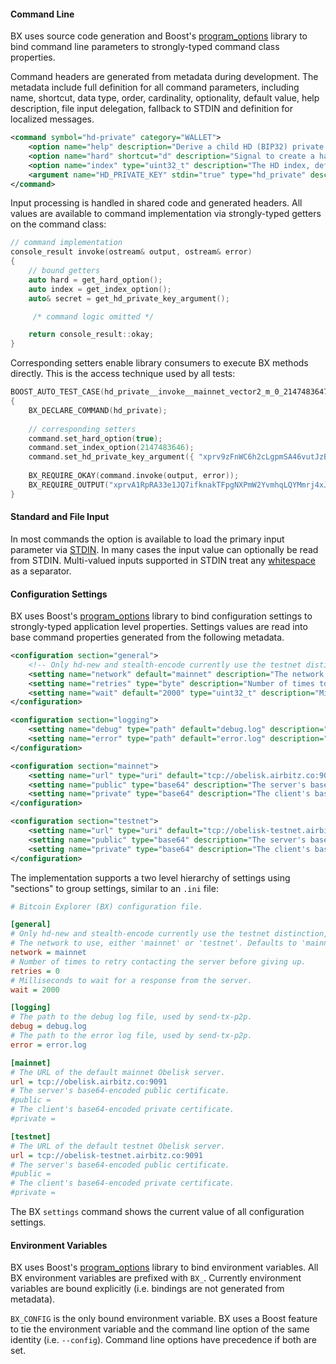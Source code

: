 #### Command Line

BX uses source code generation and Boost's [program_options](http://www.boost.org/doc/libs/1_49_0/doc/html/program_options/overview.html) library to bind command line parameters to strongly-typed command class properties.

Command headers are generated from metadata during development. The metadata include full definition for all command parameters, including name, shortcut, data type, order, cardinality, optionality, default value, help description, file input delegation, fallback to STDIN and definition for localized messages.
```xml
<command symbol="hd-private" category="WALLET">
    <option name="help" description="Derive a child HD (BIP32) private key from another HD private key." />
    <option name="hard" shortcut="d" description="Signal to create a hardened key." />
    <option name="index" type="uint32_t" description="The HD index, defaults to zero." />
    <argument name="HD_PRIVATE_KEY" stdin="true" type="hd_private" description="The parent HD private key.  If not specified the key is read from STDIN." />
</command>
```
Input processing is handled in shared code and generated headers. All values are available to command implementation via strongly-typed getters on the command class:
```c++
// command implementation
console_result invoke(ostream& output, ostream& error)
{
    // bound getters
    auto hard = get_hard_option();
    auto index = get_index_option();
    auto& secret = get_hd_private_key_argument();

     /* command logic omitted */

    return console_result::okay;
}
```
Corresponding setters enable library consumers to execute BX methods directly. This is the access technique used by all tests:
```c++
BOOST_AUTO_TEST_CASE(hd_private__invoke__mainnet_vector2_m_0_2147483647h_1_2147483646h__okay_output)
{
    BX_DECLARE_COMMAND(hd_private);
    
    // corresponding setters
    command.set_hard_option(true);
    command.set_index_option(2147483646);
    command.set_hd_private_key_argument({ "xprv9zFnWC6h2cLgpmSA46vutJzBcfJ8yaJGg8cX1e5StJh45BBciYTRXSd25UEPVuesF9yog62tGAQtHjXajPPdbRCHuWS6T8XA2ECKADdw4Ef" });
    
    BX_REQUIRE_OKAY(command.invoke(output, error));
    BX_REQUIRE_OUTPUT("xprvA1RpRA33e1JQ7ifknakTFpgNXPmW2YvmhqLQYMmrj4xJXXWYpDPS3xz7iAxn8L39njGVyuoseXzU6rcxFLJ8HFsTjSyQbLYnMpCqE2VbFWc\n");
}
```

#### Standard and File Input

In most commands the option is available to load the primary input parameter via [STDIN](http://wikipedia.org/wiki/Standard_streams#Standard_input_.28stdin.29). In many cases the input value can optionally be read from STDIN. Multi-valued inputs supported in STDIN treat any [whitespace](http://en.wikipedia.org/wiki/Whitespace_character) as a separator.

#### Configuration Settings

BX uses Boost's [program_options](http://www.boost.org/doc/libs/1_49_0/doc/html/program_options/overview.html) library to bind configuration settings to strongly-typed application level properties. Settings values are read into base command properties generated from the following metadata.
```xml
<configuration section="general">
    <!-- Only hd-new and stealth-encode currently use the testnet distinction, apart from swapping servers. -->
    <setting name="network" default="mainnet" description="The network to use, either 'mainnet' or 'testnet'. Defaults to 'mainnet'." />
    <setting name="retries" type="byte" description="Number of times to retry contacting the server before giving up." />
    <setting name="wait" default="2000" type="uint32_t" description="Milliseconds to wait for a response from the server." />
</configuration>

<configuration section="logging">
    <setting name="debug" type="path" default="debug.log" description="The path to the debug log file, used by send-tx-p2p." />
    <setting name="error" type="path" default="error.log" description="The path to the error log file, used by send-tx-p2p." />
</configuration>

<configuration section="mainnet">
    <setting name="url" type="uri" default="tcp://obelisk.airbitz.co:9091" description="The URL of the Obelisk mainnet server." />
    <setting name="public" type="base64" description="The server's base64-encoded public certificate." />
    <setting name="private" type="base64" description="The client's base64-encoded private certificate." />
</configuration>

<configuration section="testnet">
    <setting name="url" type="uri" default="tcp://obelisk-testnet.airbitz.co:9091" description="The URL of the Obelisk testnet server." />
    <setting name="public" type="base64" description="The server's base64-encoded public certificate." />
    <setting name="private" type="base64" description="The client's base64-encoded private certificate." />
</configuration>
```
The implementation supports a two level hierarchy of settings using "sections" to group settings, similar to an `.ini` file:
```ini
# Bitcoin Explorer (BX) configuration file.

[general]
# Only hd-new and stealth-encode currently use the testnet distinction, apart from swapping servers.
# The network to use, either 'mainnet' or 'testnet'. Defaults to 'mainnet'.
network = mainnet
# Number of times to retry contacting the server before giving up.
retries = 0
# Milliseconds to wait for a response from the server.
wait = 2000

[logging]
# The path to the debug log file, used by send-tx-p2p.
debug = debug.log
# The path to the error log file, used by send-tx-p2p.
error = error.log

[mainnet]
# The URL of the default mainnet Obelisk server.
url = tcp://obelisk.airbitz.co:9091
# The server's base64-encoded public certificate.
#public = 
# The client's base64-encoded private certificate.
#private = 

[testnet]
# The URL of the default testnet Obelisk server.
url = tcp://obelisk-testnet.airbitz.co:9091
# The server's base64-encoded public certificate.
#public = 
# The client's base64-encoded private certificate.
#private = 
```
The BX `settings` command shows the current value of all configuration settings.

#### Environment Variables

BX uses Boost's [program_options](http://www.boost.org/doc/libs/1_49_0/doc/html/program_options/overview.html) library to bind environment variables. All BX environment variables are prefixed with `BX_`. Currently environment variables are bound explicitly (i.e. bindings are not generated from metadata).

`BX_CONFIG` is the only bound environment variable. BX uses a Boost feature to tie the environment variable and the command line option of the same identity (i.e. `--config`). Command line options have precedence if both are set.